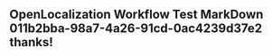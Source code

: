 <properties
ms.topic="hero-topic"
ms.test1="hero-topic"
ms.test2="test"/>


## OpenLocalization Workflow Test MarkDown 011b2bba-98a7-4a26-91cd-0ac4239d37e2 thanks!



<!--HONumber=Aug16_HO3-->


